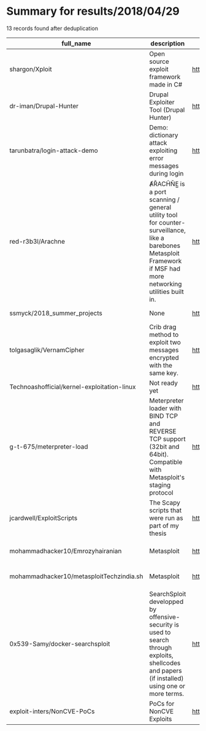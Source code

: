 
# Summary for results/2018/04/29
    
13 records found after deduplication

| full_name | description | html_url | matched_list | matched_count | pushed_at | size | stargazers_count | language | forks_count | vul_ids |
|---------------------------------------------|-------------------------------------------------------------------------------------------------------------------------------------------------------------------|----------------------------------------------------------------|----------------------------------|-----------------|---------------------------|--------|--------------------|------------|---------------|-----------|
| shargon/Xploit | Open source exploit framework made in C# | https://github.com/shargon/Xploit | ['exploit'] | 1 | 2018-04-29 16:36:24+00:00 | 44611 | 53 | C# | 20 | [] |
| dr-iman/Drupal-Hunter | Drupal Exploiter Tool (Drupal Hunter) | https://github.com/dr-iman/Drupal-Hunter | ['exploit'] | 1 | 2018-04-29 07:02:39+00:00 | 15 | 12 | Perl | 11 | [] |
| tarunbatra/login-attack-demo | Demo: dictionary attack exploiting error messages during login | https://github.com/tarunbatra/login-attack-demo | ['exploit'] | 1 | 2018-04-29 07:41:01+00:00 | 10 | 3 | JavaScript | 2 | [] |
| red-r3b3l/Arachne | ȺŘACĤŇE̺ is a port scanning / general utility tool for counter-surveillance, like a barebones Metasploit Framework if MSF had more networking utilities built in. | https://github.com/red-r3b3l/Arachne | ['metasploit module OR payload'] | 1 | 2018-04-29 19:44:27+00:00 | 78 | 0 | Python | 0 | [] |
| ssmyck/2018_summer_projects | None | https://github.com/ssmyck/2018_summer_projects | ['shellcode'] | 1 | 2018-04-29 06:50:46+00:00 | 7 | 0 | C | 0 | [] |
| tolgasaglik/VernamCipher | Crib drag method to exploit two messages encrypted with the same key. | https://github.com/tolgasaglik/VernamCipher | ['exploit'] | 1 | 2018-04-29 13:03:41+00:00 | 1 | 0 | Java | 1 | [] |
| Technoashofficial/kernel-exploitation-linux | Not ready yet | https://github.com/Technoashofficial/kernel-exploitation-linux | ['exploit'] | 1 | 2018-04-29 15:46:27+00:00 | 15 | 4 | | 2 | [] |
| g-t-675/meterpreter-load | Meterpreter loader with BIND TCP and REVERSE TCP support (32bit and 64bit). Compatible with Metasploit's staging protocol | https://github.com/g-t-675/meterpreter-load | ['metasploit module OR payload'] | 1 | 2018-04-29 17:00:14+00:00 | 3 | 0 | C | 1 | [] |
| jcardwell/ExploitScripts | The Scapy scripts that were run as part of my thesis | https://github.com/jcardwell/ExploitScripts | ['exploit'] | 1 | 2018-04-29 17:58:18+00:00 | 9 | 2 | Python | 1 | [] |
| mohammadhacker10/Emrozyhairanian | Metasploit | https://github.com/mohammadhacker10/Emrozyhairanian | ['metasploit module OR payload'] | 1 | 2018-04-29 18:54:48+00:00 | 5 | 0 | Shell | 0 | [] |
| mohammadhacker10/metasploitTechzindia.sh | Metasploit | https://github.com/mohammadhacker10/metasploitTechzindia.sh | ['metasploit module OR payload'] | 1 | 2018-04-29 19:42:56+00:00 | 1 | 3 | Shell | 0 | [] |
| 0x539-Samy/docker-searchsploit | SearchSploit developped by offensive-security is used to search through exploits, shellcodes and papers (if installed) using one or more terms. | https://github.com/0x539-Samy/docker-searchsploit | ['exploit', 'shellcode'] | 2 | 2018-04-29 20:48:29+00:00 | 1 | 0 | | 0 | [] |
| exploit-inters/NonCVE-PoCs | PoCs for NonCVE Exploits | https://github.com/exploit-inters/NonCVE-PoCs | ['cve poc', 'exploit'] | 2 | 2018-04-29 09:04:01+00:00 | 836 | 0 | Python | 1 | [] |
